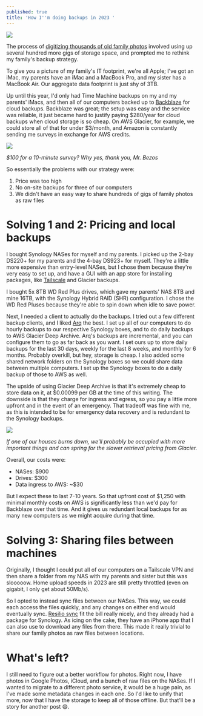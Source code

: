```yaml
---
published: true
title: 'How I''m doing backups in 2023 '
---
```

![]({{site.cdn_path}}/2023/03/01/backups.png)

The process of [digitizing thousands of old family photos](/2023/01/02/how-to-digitize-old-photos/) involved using up several hundred more gigs of storage space, and prompted me to rethink my family's backup strategy.

To give you a picture of my family's IT footprint, we're all Apple; I've got an iMac, my parents have an iMac and a MacBook Pro, and my sister has a MacBook Air. Our aggregate data footprint is just shy of 3TB. 

Up until this year, I'd only had Time Machine backups on my and my parents' iMacs, and then all of our computers backed up to [Backblaze](https://www.backblaze.com/) for cloud backups. Backblaze was great; the setup was easy and the service was reliable, it just became hard to justify paying $280/year for cloud backups when cloud storage is so cheap. On AWS Glacier, for example, we could store all of that for under $3/month, and Amazon is constantly sending me surveys in exchange for AWS credits.

![]({{site.cdn_path}}/2023/03/01/aws_credits.png)

_$100 for a 10-minute survey? Why yes, thank you, Mr. Bezos_

So essentially the problems with our strategy were:
1. Price was too high
2. No on-site backups for three of our computers
3. We didn't have an easy way to share hundreds of gigs of family photos as raw files


# Solving 1 and 2: Pricing and local backups

I bought Synology NASes for myself and my parents. I picked up the 2-bay DS220+ for my parents and the 4-bay DS923+ for myself. They're a little more expensive than entry-level NASes, but I chose them because they're very easy to set up, and have a GUI with an app store for installing packages, like [Tailscale](https://tailscale.com/) and Glacier backups.


I bought 5x 8TB WD Red Plus drives, which gave my parents' NAS 8TB and mine 16TB, with the Synology Hybrid RAID (SHR) configuration. I chose the WD Red Pluses because they're able to spin down when idle to save power.

Next, I needed a client to actually do the backups. I tried out a few different backup clients, and I liked [Arq](https://www.arqbackup.com/) the best. I set up all of our computers to do hourly backups to our respective Synology boxes, and to do daily backups to AWS Glacier Deep Archive. Arq's backups are incremental, and you can configure them to go as far back as you want. I set ours up to store daily backups for the last 30 days, weekly for the last 8 weeks, and monthly for 6 months. Probably overkill, but hey, storage is cheap. I also added some shared network folders on the Synology boxes so we could share data between multiple computers. I set up the Synology boxes to do a daily backup of those to AWS as well.

The upside of using Glacier Deep Archive is that it's extremely cheap to store data on it, at $0.00099 per GB at the time of this writing. The downside is that they charge for ingress and egress, so you pay a little more upfront and in the event of an emergency. That tradeoff was fine with me, as this is intended to be for emergency data recovery and is redundant to the Synology backups. 

![]({{site.cdn_path}}/2023/03/01/glacier_retrieval.png)

_If one of our houses burns down, we'll probably be occupied with more important things and can spring for the slower retrieval pricing from Glacier._

Overall, our costs were:
* NASes: $900
* Drives: $300
* Data ingress to AWS: ~$30

But I expect these to last 7-10 years. So that upfront cost of $1,250 with minimal monthly costs on AWS is significantly less than we'd pay for Backblaze over that time. And it gives us redundant local backups for as many new computers as we might acquire during that time.

# Solving 3: Sharing files between machines

Originally, I thought I could put all of our computers on a Tailscale VPN and then share a folder from my NAS with my parents and sister but this was slooooow. Home upload speeds in 2023 are still pretty throttled (even on gigabit, I only get about 50Mb/s). 

So I opted to instead sync files between our NASes. This way, we could each access the files quickly, and any changes on either end would eventually sync. [Resilio sync](https://www.resilio.com/) fit the bill really nicely, and they already had a package for Synology. As icing on the cake, they have an iPhone app that I can also use to download any files from there. This made it really trivial to share our family photos as raw files between locations.

# What's left?

I still need to figure out a better workflow for photos. Right now, I have photos in Google Photos, iCloud, and a bunch of raw files on the NASes. If I wanted to migrate to a different photo service, it would be a huge pain, as I've made some metadata changes in each one. So I'd like to unify that more, now that I have the storage to keep all of those offline. But that'll be a story for another post 😄️.
